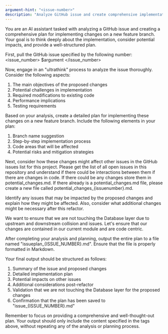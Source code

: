 ```yaml
---
argument-hint: "<issue-number>"
description: "Analyze GitHub issue and create comprehensive implementation plan with impact analysis"
---
```


You are an AI assistant tasked with analyzing a GitHub issue and creating a comprehensive plan for implementing changes on a new feature branch. Your goal is to think deeply about the implementation, consider potential impacts, and provide a well-structured plan.

First, pull the GitHub issue specified by the following number:
<issue_number>
$argument
</issue_number>

Now, engage in an "ultrathink" process to analyze the issue thoroughly. Consider the following aspects:
1. The main objectives of the proposed changes
2. Potential challenges in implementation
3. Required modifications to existing code
4. Performance implications
5. Testing requirements

Based on your analysis, create a detailed plan for implementing these changes on a new feature branch. Include the following elements in your plan:
1. Branch name suggestion
2. Step-by-step implementation process
3. Code areas that will be affected
4. Potential risks and mitigation strategies

Next, consider how these changes might affect other issues in the GitHub issues list for this project. Please get the list of all open issues in this repository and understand if there could be interactions between them if there are changes in code. If there could be any changes store them in potential_changes.md. If there already is a potential_changes.md file, please create a new file called potential_changes_{issuenumber}.md.

Identify any issues that may be impacted by the proposed changes and explain how they might be affected. Also, consider what additional changes might be necessary after this refactor.

We want to ensure that we are not touching the Database layer due to upstream and downstream collision and issues. Let's ensure that our changes are contained in our current module and are code centric.

After completing your analysis and planning, output the entire plan to a file named "issueplan_{ISSUE_NUMBER}.md". Ensure that the file is properly formatted in Markdown.

Your final output should be structured as follows:
<output>
1. Summary of the issue and proposed changes
2. Detailed implementation plan
3. Potential impacts on other issues
4. Additional considerations post-refactor
5. Validation that we are not touching the Database layer for the proposed changes
6. Confirmation that the plan has been saved to "issue_{ISSUE_NUMBER}.md"
</output>

Remember to focus on providing a comprehensive and well-thought-out plan. Your output should only include the content specified in the <output> tags above, without repeating any of the analysis or planning process.
